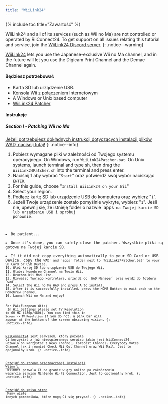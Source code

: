 ```yaml
---
title: "WiiLink24"
---
```


{% include toc title="Zawartość" %}

WiiLink24 and all of its services (such as Wii no Ma) are not controlled or operated by RiiConnect24. To get support on all issues relating this tutorial and service, join the [WiiLink24 Discord server](https://discord.gg/n4ta3w6).
{: .notice--warning}

[WiiLink24](https://wiilink24.com/) lets you use the Japanese-exclusive Wii no Ma channel, and in the future will let you use the Digicam Print Channel and the Demae Channel again.

#### Będziesz potrzebował:

* Karta SD lub urządzenie USB.
* Konsola Wii z połączeniem Internetowym
* A Windows or Unix based computer
* [WiiLink24 Patcher](https://github.com/WiiLink24/WiiLink24-Patcher/releases)

#### Instrukcje

##### Section I - Patching Wii no Ma

[Jeżeli potrzebujesz dokładnych instrukcji dotyczących instalacji plików WAD, naciśnij tutaj!](wiimodlite)
{: .notice--info}

1. Pobierz wymagane pliki w zależności od Twojego systemu operacyjnego. On Windows, run `WiiLink24Patcher.bat`. On Unix systems, launch terminal and type sh, then drag the `WiiLink24Patcher.sh` into the terminal and press enter.
2. Naciśnij 1 aby wybrać "`Start`" oraz potwierdź swój wybór naciskając `ENTER`.
3. For this guide, choose "`Install WiiLink24 on your Wii`"
4. Select your region.
5. Podłącz kartę SD lub urządzenie USB do komputera oraz wybierz "`1`".
6. Jeżeli Twoje urządzenie zostało pomyślnie wykryte, wybierz "`1`". Jeśli nie, upewnij się, że istnieję folder o nazwie `apps<code> na Twojej karcie SD lub urządzeniu USB i spróbuj ponownie.</li>
<li>Be patient...</li>
<li>Once it's done, you can safely close the patcher. Wszystkie pliki są gotowe na Twojej karcie SD.</li>
<li>If it did not copy everything automatically to your SD Card or USB Device, copy the <code>WAD` and `apps` folder next to `WiiLink24Patcher.bat` to your SD Card or USB Device.
10. Włóż kartę SD lub urządzenie USB do Twojego Wii.
11. Otwórz Homebrew Channel na Twoim Wii.
12. Uruchom Wii Mod Lite.
13. Używając Twojego kontrolera, przejdź do `WAD Manager` oraz wejdź do folderu `wad`.
14. Select the Wii no Ma WAD and press A to install.
15. After it is successfully installed, press the HOME Button to exit back to the Homebrew Channel.
16. Launch Wii no Ma and enjoy!

For PAL(European Wiis)<br> In Wii Settings please set TV Resolution to 60 HZ (480p/480i). You can find this in `Screen -> TV Resolution` If you do not, a pink bar will appear at the bottom of the screen obscuring vision.
{: .notice--info}

[RiiConnect24](riiconnect24) jest serwisem, który pozwala Ci korzystać z już niewspieranego serwisu jakim jest WiiConnect24. Pozwala on korzystać z News Channel, Forecast Channel, Everybody Votes Channel jak i również Check Mii Out Channel oraz Wii Mail. Jest to opcjonalny krok.
{: .notice--info}

[Przejdź do strony przeznaczonej instalacji Wiimmfi](wiimmfi)<br> Wiimmfi pozwala Ci na granie w gry online po zakończeniu wsparcia serwisu Nintendo Wi-Fi Connection. Jest to opcjonalny krok.
{: .notice--info}

[Przejdź do spisu stron](site-navigation)<br> Mamy wiele innych poradników, które mogą Ci się przydać.
{: .notice--info}
